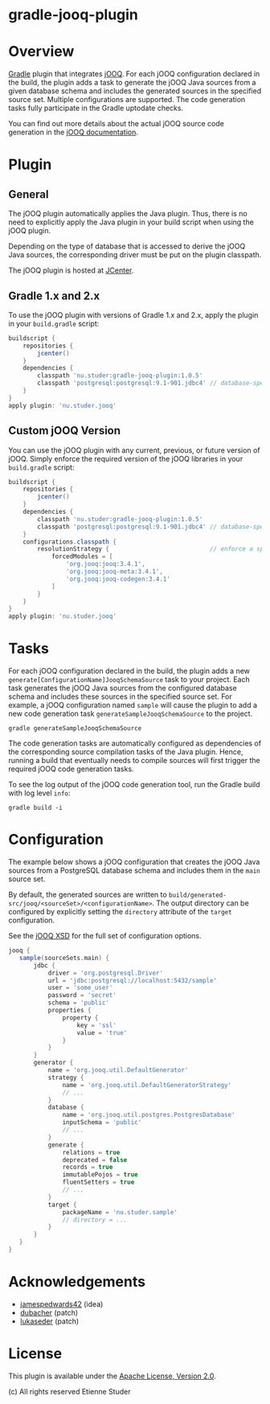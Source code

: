 gradle-jooq-plugin
==================

# Overview
[Gradle](http://www.gradle.org) plugin that integrates [jOOQ](http://www.jooq.org). For each jOOQ configuration declared 
in the build, the plugin adds a task to generate the jOOQ Java sources from a given database schema and includes the
generated sources in the specified source set. Multiple configurations are supported. The code generation tasks fully 
participate in the Gradle uptodate checks.

You can find out more details about the actual jOOQ source code generation in the
[jOOQ documentation](http://www.jooq.org/doc/latest/manual/code-generation).

# Plugin

## General
The jOOQ plugin automatically applies the Java plugin. Thus, there is no need to explicitly apply the Java plugin in
your build script when using the jOOQ plugin.

Depending on the type of database that is accessed to derive the jOOQ Java sources, the corresponding driver must
be put on the plugin classpath.

The jOOQ plugin is hosted at [JCenter](https://bintray.com/etienne/gradle-plugins/nu.studer.jooq).

## Gradle 1.x and 2.x
To use the jOOQ plugin with versions of Gradle 1.x and 2.x, apply the plugin in your `build.gradle` script:

```groovy
buildscript {
    repositories {
        jcenter()
    }
    dependencies {
        classpath 'nu.studer:gradle-jooq-plugin:1.0.5'
        classpath 'postgresql:postgresql:9.1-901.jdbc4' // database-specific JDBC driver
    }
}
apply plugin: 'nu.studer.jooq'
```

## Custom jOOQ Version
You can use the jOOQ plugin with any current, previous, or future version of jOOQ. Simply enforce the required version of the jOOQ libraries in your `build.gradle` script:
```groovy
buildscript {
    repositories {
        jcenter()
    }
    dependencies {
        classpath 'nu.studer:gradle-jooq-plugin:1.0.5'
        classpath 'postgresql:postgresql:9.1-901.jdbc4' // database-specific JDBC driver
    }
    configurations.classpath {
        resolutionStrategy {                            // enforce a specific jOOQ version
            forcedModules = [
                'org.jooq:jooq:3.4.1',
                'org.jooq:jooq-meta:3.4.1',
                'org.jooq:jooq-codegen:3.4.1'
            ]     
        }
    }
}
apply plugin: 'nu.studer.jooq'
```

# Tasks
For each jOOQ configuration declared in the build, the plugin adds a new `generate[ConfigurationName]JooqSchemaSource` 
task to your project. Each task generates the jOOQ Java sources from the configured database schema and includes these
sources in the specified source set. For example, a jOOQ configuration named `sample` will cause the plugin to add a 
new code generation task `generateSampleJooqSchemaSource` to the project.

```console
gradle generateSampleJooqSchemaSource
```

The code generation tasks are automatically configured as dependencies of the corresponding source compilation tasks
of the Java plugin. Hence, running a build that eventually needs to compile sources will first trigger the required
jOOQ code generation tasks.

To see the log output of the jOOQ code generation tool, run the Gradle build with log level `info`:

```console
gradle build -i
```

# Configuration

The example below shows a jOOQ configuration that creates the jOOQ Java sources from a PostgreSQL database schema and 
includes them in the `main` source set.

By default, the generated sources are written to `build/generated-src/jooq/<sourceSet>/<configurationName>`. The 
output directory can be configured by explicitly setting the `directory` attribute of the `target` configuration.

See the [jOOQ XSD](http://www.jooq.org/xsd/jooq-codegen-3.3.0.xsd) for the full set of configuration options.

```groovy
jooq {
   sample(sourceSets.main) {
       jdbc {
           driver = 'org.postgresql.Driver'
           url = 'jdbc:postgresql://localhost:5432/sample'
           user = 'some_user'
           password = 'secret'
           schema = 'public'
           properties {
               property {
                   key = 'ssl'
                   value = 'true'
               }
           }
       }
       generator {
           name = 'org.jooq.util.DefaultGenerator'
           strategy {
               name = 'org.jooq.util.DefaultGeneratorStrategy'
               // ...
           }
           database {
               name = 'org.jooq.util.postgres.PostgresDatabase'
               inputSchema = 'public'
               // ...
           }
           generate {
               relations = true
               deprecated = false
               records = true
               immutablePojos = true
               fluentSetters = true
               // ...
           }
           target {
               packageName = 'nu.studer.sample'
               // directory = ...
           }
       }
   }
}
```

# Acknowledgements

+ [jamespedwards42](https://github.com/jamespedwards42) (idea)
+ [dubacher](https://github.com/dubacher) (patch)
+ [lukaseder](https://github.com/lukaseder) (patch)

# License
This plugin is available under the [Apache License, Version 2.0](http://www.apache.org/licenses/LICENSE-2.0.html).

(c) All rights reserved Etienne Studer
